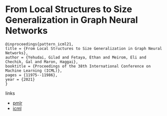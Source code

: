 # From Local Structures to Size Generalization in Graph Neural Networks

```
@inproceedings{pattern_icml21,
title = {From Local Structures to Size Generalization in Graph Neural Networks},
author = {Yehudai, Gilad and Fetaya, Ethan and Meirom, Eli and Chechik, Gal and Maron, Haggai},
booktitle = {Proceedings of the 38th International Conference on Machine Learning (ICML)},
pages = {11975--11986},
year = {2021}
}
```

links
- [pmlr](http://proceedings.mlr.press/v139/yehudai21a.html)
- [icml](https://icml.cc/virtual/2021/poster/10719)
